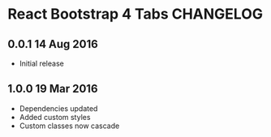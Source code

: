 # React Bootstrap 4 Tabs CHANGELOG

## 0.0.1 14 Aug 2016 
- Initial release

## 1.0.0 19 Mar 2016 
- Dependencies updated
- Added custom styles
- Custom classes now cascade 

